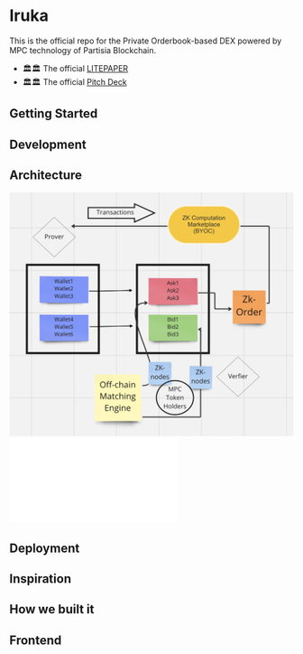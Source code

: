 # Iruka

  This is the official repo for the Private Orderbook-based DEX powered by MPC technology of Partisia Blockchain. 
 
 - 🏛🏛 The official [LITEPAPER](https://bafkreiay7zc7u7e2xxjh4lptvq5s55klnw53fx4ng5gb3p6kvlmln7hz7a.ipfs.nftstorage.link/)
 - 🏛🏛 The official [Pitch Deck](https://bafybeihra7tedhgrxwjvch74wybxoozxwaw65bfkdnilrzgfaxz2pwgeem.ipfs.nftstorage.link/)
 
 
 
 
## Getting Started


## Development 


## Architecture 

![PoPV](./docs/Zk-art.png)
![Pitch Deck](./docs/IRUKA.pdf)



## Deployment 


## Inspiration


## How we built it


## Frontend



